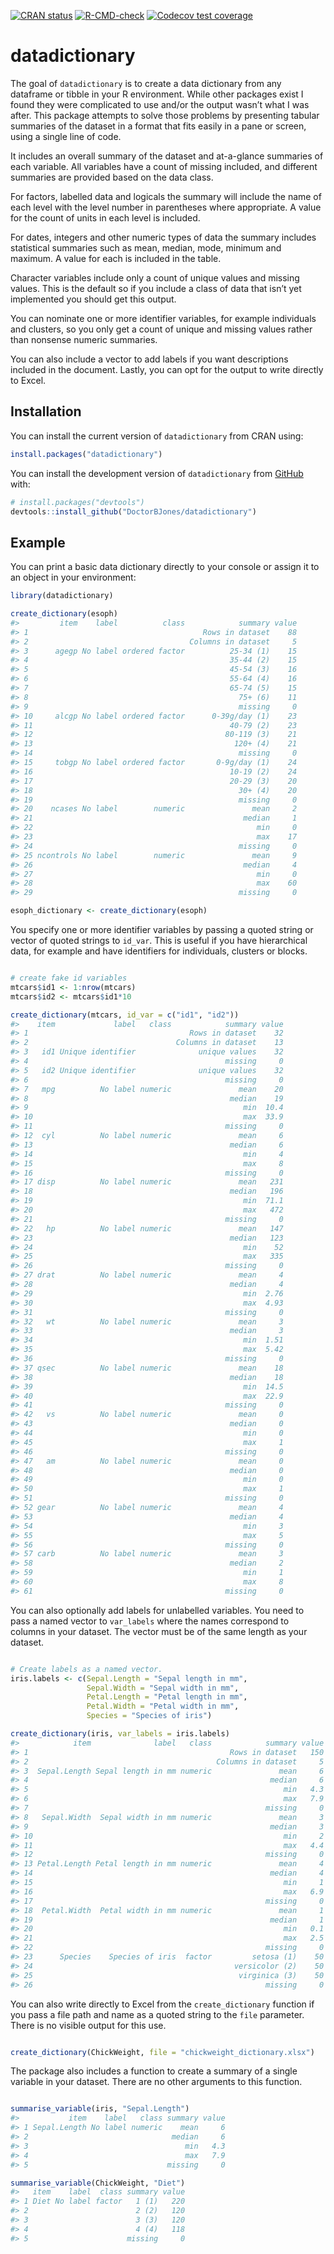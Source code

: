 
<!-- badges: start --> 
[![CRAN
status](https://www.r-pkg.org/badges/version/datadictionary)](https://cran.r-project.org/package=datadictionary)
[![R-CMD-check](https://github.com/DoctorBJones/datadictionary/actions/workflows/R-CMD-check.yaml/badge.svg)](https://github.com/DoctorBJones/datadictionary/actions/workflows/R-CMD-check.yaml)
[![Codecov test coverage](https://codecov.io/gh/DoctorBJones/datadictionary/branch/main/graph/badge.svg)](https://app.codecov.io/gh/DoctorBJones/datadictionary?branch=main)
<!-- badges: end -->

# datadictionary

The goal of `datadictionary` is to create a data dictionary from any
dataframe or tibble in your R environment. While other packages exist I
found they were complicated to use and/or the output wasn’t what I was
after. This package attempts to solve those problems by presenting
tabular summaries of the dataset in a format that fits easily in a pane
or screen, using a single line of code.

It includes an overall summary of the dataset and at-a-glance summaries
of each variable. All variables have a count of missing included, and
different summaries are provided based on the data class.

For factors, labelled data and logicals the summary will include the
name of each level with the level number in parentheses where
appropriate. A value for the count of units in each level is included.

For dates, integers and other numeric types of data the summary includes
statistical summaries such as mean, median, mode, minimum and maximum. A
value for each is included in the table.

Character variables include only a count of unique values and missing
values. This is the default so if you include a class of data that isn’t
yet implemented you should get this output.

You can nominate one or more identifier variables, for example
individuals and clusters, so you only get a count of unique and missing
values rather than nonsense numeric summaries.

You can also include a vector to add labels if you want descriptions
included in the document. Lastly, you can opt for the output to write
directly to Excel.

## Installation

You can install the current version of `datadictionary` from CRAN using:

``` r
install.packages("datadictionary")
```

You can install the development version of `datadictionary` from
[GitHub](https://github.com/) with:

``` r
# install.packages("devtools")
devtools::install_github("DoctorBJones/datadictionary")
```

## Example

You can print a basic data dictionary directly to your console or assign
it to an object in your environment:

``` r
library(datadictionary)

create_dictionary(esoph)
#>         item    label          class            summary value
#> 1                                       Rows in dataset    88
#> 2                                    Columns in dataset     5
#> 3      agegp No label ordered factor          25-34 (1)    15
#> 4                                             35-44 (2)    15
#> 5                                             45-54 (3)    16
#> 6                                             55-64 (4)    16
#> 7                                             65-74 (5)    15
#> 8                                               75+ (6)    11
#> 9                                               missing     0
#> 10     alcgp No label ordered factor      0-39g/day (1)    23
#> 11                                            40-79 (2)    23
#> 12                                           80-119 (3)    21
#> 13                                             120+ (4)    21
#> 14                                              missing     0
#> 15     tobgp No label ordered factor       0-9g/day (1)    24
#> 16                                            10-19 (2)    24
#> 17                                            20-29 (3)    20
#> 18                                              30+ (4)    20
#> 19                                              missing     0
#> 20    ncases No label        numeric               mean     2
#> 21                                               median     1
#> 22                                                  min     0
#> 23                                                  max    17
#> 24                                              missing     0
#> 25 ncontrols No label        numeric               mean     9
#> 26                                               median     4
#> 27                                                  min     0
#> 28                                                  max    60
#> 29                                              missing     0

esoph_dictionary <- create_dictionary(esoph)
```

You specify one or more identifier variables by passing a quoted string
or vector of quoted strings to `id_var`. This is useful if you have
hierarchical data, for example and have identifiers for individuals,
clusters or blocks.

``` r

# create fake id variables
mtcars$id1 <- 1:nrow(mtcars)
mtcars$id2 <- mtcars$id1*10

create_dictionary(mtcars, id_var = c("id1", "id2"))
#>    item             label   class            summary value
#> 1                                    Rows in dataset    32
#> 2                                 Columns in dataset    13
#> 3   id1 Unique identifier              unique values    32
#> 4                                            missing     0
#> 5   id2 Unique identifier              unique values    32
#> 6                                            missing     0
#> 7   mpg          No label numeric               mean    20
#> 8                                             median    19
#> 9                                                min  10.4
#> 10                                               max  33.9
#> 11                                           missing     0
#> 12  cyl          No label numeric               mean     6
#> 13                                            median     6
#> 14                                               min     4
#> 15                                               max     8
#> 16                                           missing     0
#> 17 disp          No label numeric               mean   231
#> 18                                            median   196
#> 19                                               min  71.1
#> 20                                               max   472
#> 21                                           missing     0
#> 22   hp          No label numeric               mean   147
#> 23                                            median   123
#> 24                                               min    52
#> 25                                               max   335
#> 26                                           missing     0
#> 27 drat          No label numeric               mean     4
#> 28                                            median     4
#> 29                                               min  2.76
#> 30                                               max  4.93
#> 31                                           missing     0
#> 32   wt          No label numeric               mean     3
#> 33                                            median     3
#> 34                                               min  1.51
#> 35                                               max  5.42
#> 36                                           missing     0
#> 37 qsec          No label numeric               mean    18
#> 38                                            median    18
#> 39                                               min  14.5
#> 40                                               max  22.9
#> 41                                           missing     0
#> 42   vs          No label numeric               mean     0
#> 43                                            median     0
#> 44                                               min     0
#> 45                                               max     1
#> 46                                           missing     0
#> 47   am          No label numeric               mean     0
#> 48                                            median     0
#> 49                                               min     0
#> 50                                               max     1
#> 51                                           missing     0
#> 52 gear          No label numeric               mean     4
#> 53                                            median     4
#> 54                                               min     3
#> 55                                               max     5
#> 56                                           missing     0
#> 57 carb          No label numeric               mean     3
#> 58                                            median     2
#> 59                                               min     1
#> 60                                               max     8
#> 61                                           missing     0
```

You can also optionally add labels for unlabelled variables. You need to
pass a named vector to `var_labels` where the names correspond to
columns in your dataset. The vector must be of the same length as your
dataset.

``` r

# Create labels as a named vector. 
iris.labels <- c(Sepal.Length = "Sepal length in mm",
                 Sepal.Width = "Sepal width in mm",
                 Petal.Length = "Petal length in mm",
                 Petal.Width = "Petal width in mm",
                 Species = "Species of iris")

create_dictionary(iris, var_labels = iris.labels)
#>            item              label   class            summary value
#> 1                                             Rows in dataset   150
#> 2                                          Columns in dataset     5
#> 3  Sepal.Length Sepal length in mm numeric               mean     6
#> 4                                                      median     6
#> 5                                                         min   4.3
#> 6                                                         max   7.9
#> 7                                                     missing     0
#> 8   Sepal.Width  Sepal width in mm numeric               mean     3
#> 9                                                      median     3
#> 10                                                        min     2
#> 11                                                        max   4.4
#> 12                                                    missing     0
#> 13 Petal.Length Petal length in mm numeric               mean     4
#> 14                                                     median     4
#> 15                                                        min     1
#> 16                                                        max   6.9
#> 17                                                    missing     0
#> 18  Petal.Width  Petal width in mm numeric               mean     1
#> 19                                                     median     1
#> 20                                                        min   0.1
#> 21                                                        max   2.5
#> 22                                                    missing     0
#> 23      Species    Species of iris  factor         setosa (1)    50
#> 24                                             versicolor (2)    50
#> 25                                              virginica (3)    50
#> 26                                                    missing     0
```

You can also write directly to Excel from the `create_dictionary`
function if you pass a file path and name as a quoted string to the
`file` parameter. There is no visible output for this use.

``` r

create_dictionary(ChickWeight, file = "chickweight_dictionary.xlsx")
```

The package also includes a function to create a summary of a single
variable in your dataset. There are no other arguments to this function.

``` r

summarise_variable(iris, "Sepal.Length")
#>           item    label   class summary value
#> 1 Sepal.Length No label numeric    mean     6
#> 2                                median     6
#> 3                                   min   4.3
#> 4                                   max   7.9
#> 5                               missing     0

summarise_variable(ChickWeight, "Diet")
#>   item    label  class summary value
#> 1 Diet No label factor   1 (1)   220
#> 2                        2 (2)   120
#> 3                        3 (3)   120
#> 4                        4 (4)   118
#> 5                      missing     0
```
